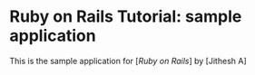 # Ruby on Rails Tutorial: sample application

This is the sample application for
[*Ruby on Rails*]
by [Jithesh A]
